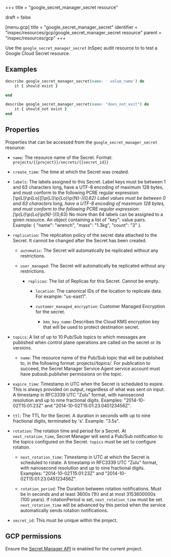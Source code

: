 +++
title = "google_secret_manager_secret resource"

draft = false


[menu.gcp]
title = "google_secret_manager_secret"
identifier = "inspec/resources/gcp/google_secret_manager_secret resource"
parent = "inspec/resources/gcp"
+++

Use the `google_secret_manager_secret` InSpec audit resource to to test a Google Cloud Secret resource.

## Examples

```ruby
describe google_secret_manager_secret(name: ' value_name') do
	it { should exist }

end

describe google_secret_manager_secret(name: "does_not_exit") do
	it { should_not exist }
end

```

## Properties

Properties that can be accessed from the `google_secret_manager_secret` resource:


  * `name`: The resource name of the Secret. Format: `projects/{{project}}/secrets/{{secret_id}}`

  * `create_time`: The time at which the Secret was created.

  * `labels`: The labels assigned to this Secret.  Label keys must be between 1 and 63 characters long, have a UTF-8 encoding of maximum 128 bytes, and must conform to the following PCRE regular expression: [\p{Ll}\p{Lo}][\p{Ll}\p{Lo}\p{N}_-]{0,62}  Label values must be between 0 and 63 characters long, have a UTF-8 encoding of maximum 128 bytes, and must conform to the following PCRE regular expression: [\p{Ll}\p{Lo}\p{N}_-]{0,63}  No more than 64 labels can be assigned to a given resource.  An object containing a list of "key": value pairs. Example: { "name": "wrench", "mass": "1.3kg", "count": "3" }.

  * `replication`: The replication policy of the secret data attached to the Secret. It cannot be changed after the Secret has been created.

    * `automatic`: The Secret will automatically be replicated without any restrictions.

    * `user_managed`: The Secret will automatically be replicated without any restrictions.

      * `replicas`: The list of Replicas for this Secret. Cannot be empty.

        * `location`: The canonical IDs of the location to replicate data. For example: "us-east1".

        * `customer_managed_encryption`: Customer Managed Encryption for the secret.

          * `kms_key_name`: Describes the Cloud KMS encryption key that will be used to protect destination secret.

  * `topics`: A list of up to 10 Pub/Sub topics to which messages are published when control plane operations are called on the secret or its versions.

    * `name`: The resource name of the Pub/Sub topic that will be published to, in the following format: projects/*/topics/*. For publication to succeed, the Secret Manager Service Agent service account must have pubsub.publisher permissions on the topic.

  * `expire_time`: Timestamp in UTC when the Secret is scheduled to expire. This is always provided on output, regardless of what was sent on input. A timestamp in RFC3339 UTC "Zulu" format, with nanosecond resolution and up to nine fractional digits. Examples: "2014-10-02T15:01:23Z" and "2014-10-02T15:01:23.045123456Z".

  * `ttl`: The TTL for the Secret. A duration in seconds with up to nine fractional digits, terminated by 's'. Example: "3.5s".

  * `rotation`: The rotation time and period for a Secret. At `next_rotation_time`, Secret Manager will send a Pub/Sub notification to the topics configured on the Secret. `topics` must be set to configure rotation.

    * `next_rotation_time`: Timestamp in UTC at which the Secret is scheduled to rotate. A timestamp in RFC3339 UTC "Zulu" format, with nanosecond resolution and up to nine fractional digits. Examples: "2014-10-02T15:01:23Z" and "2014-10-02T15:01:23.045123456Z".

    * `rotation_period`: The Duration between rotation notifications. Must be in seconds and at least 3600s (1h) and at most 3153600000s (100 years). If rotationPeriod is set, `next_rotation_time` must be set. `next_rotation_time` will be advanced by this period when the service automatically sends rotation notifications.

  * `secret_id`: This must be unique within the project.


## GCP permissions

Ensure the [Secret Manager API](https://console.cloud.google.com/apis/library/secretmanager.googleapis.com/) is enabled for the current project.
